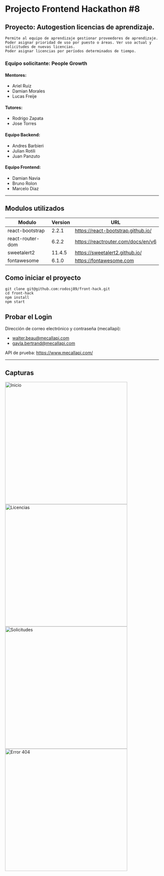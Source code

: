 # Projecto Frontend Hackathon #8

## Proyecto: Autogestion licencias de aprendizaje.

```
Permite al equipo de aprendizaje gestionar proveedores de aprendizaje. 
Poder asignar prioridad de uso por puesto o áreas. Ver uso actual y solicitudes de nuevas licencias. 
Poder asignar licencias por períodos determinados de tiempo. 
```

### **Equipo solicitante**: People Growth

#### **Mentores**:
* Ariel Ruiz
* Damian Morales
* Lucas Freije

#### **Tutores**:
* Rodrigo Zapata
* Jose Torres

#### **Equipo Backend**:
* Andres Barbieri 
* Julian Rotili 
* Juan Panzuto

#### **Equipo Frontend**:
* Damian Navia 
* Bruno Rolon 
* Marcelo Diaz 

---

## Modulos utilizados

| Modulo | Version | URL |
| ----------- | ----------- | ----------- |
| react-bootstrap | 2.2.1 | https://react-bootstrap.github.io/ |
| react-router-dom | 6.2.2 | https://reactrouter.com/docs/en/v6 |
| sweetalert2 | 11.4.5 | https://sweetalert2.github.io/ |
| fontawesome | 6.1.0 | https://fontawesome.com |


## Como iniciar el proyecto

```
git clone git@github.com:rodosj89/front-hack.git
cd front-hack
npm install
npm start
```

## Probar el Login

Dirección de correo electrónico y contraseña (mecallapi):
- walter.beau@mecallapi.com
- gayla.bertrand@mecallapi.com

API de prueba: https://www.mecallapi.com/

---
## Capturas

<img alt="Inicio" width="400" src="https://ibb.co/2WYNGZb" />
<img alt="Licencias" width="400" src="https://ibb.co/vJ1ZtD9" />
<img alt="Solicitudes" width="400" src="https://ibb.co/J530Gk5" />
<img alt="Error 404" width="400" src="https://ibb.co/D410PSN" />
